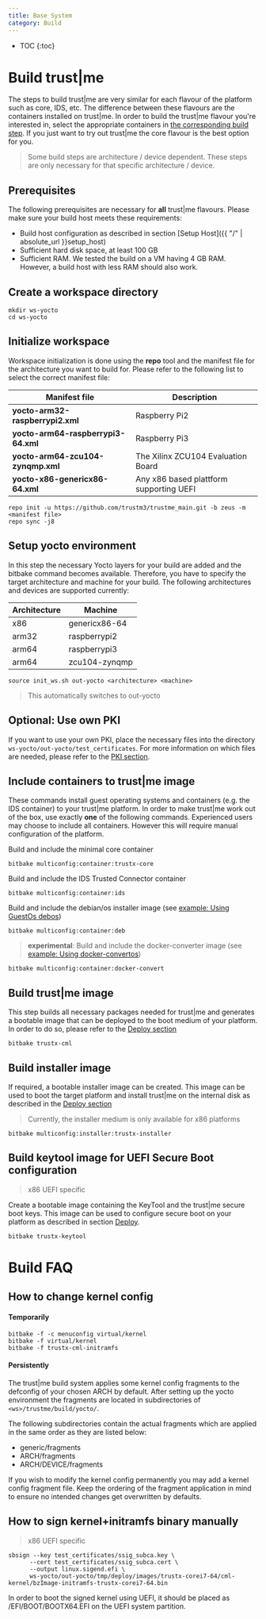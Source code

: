 ```yaml
---
title: Base System
category: Build
---
```

- TOC
{:toc}

# Build trust|me

The steps to build trust\|me are very similar for each flavour of the platform such as core, IDS, etc. The difference between these flavours are the containers installed on trust\|me. In order to build the trust\|me flavour you're interested in, select the appropriate containers in [the corresponding build step](#include-containers-to-trustme-image).
If you just want to try out trust\|me the core flavour is the best option for you.

> Some build steps are architecture / device dependent. These steps are only necessary for that specific architecture / device.

## Prerequisites

The following prerequisites are necessary for **all** trust\|me flavours. Please make sure your build host meets these requirements:
   * Build host configuration as described in section [Setup Host]({{ "/" | absolute_url }}setup_host)
   * Sufficient hard disk space, at least 100 GB
   * Sufficient RAM. We tested the build on a VM having 4 GB RAM. However, a build host with less RAM should also work.

## Create a workspace directory
```
mkdir ws-yocto
cd ws-yocto
```

## Initialize workspace
Workspace initialization is done using the **repo** tool and the manifest file for the architecture you want to build for.
Please refer to the following list to select the correct manifest file:

|Manifest file | Description |
|--------------|---------------------------|
|**yocto-arm32-raspberrypi2.xml**|Raspberry Pi2
|**yocto-arm64-raspberrypi3-64.xml**|Raspberry Pi3
|**yocto-arm64-zcu104-zynqmp.xml**|The Xilinx ZCU104 Evaluation Board
|**yocto-x86-genericx86-64.xml**|Any x86 based plattform supporting UEFI

```
repo init -u https://github.com/trustm3/trustme_main.git -b zeus -m <manifest file>
repo sync -j8
```

## Setup yocto environment
In this step the necessary Yocto layers for your build are added and the bitbake command becomes available. 
Therefore, you have to specify the target architecture and machine for your build.
The following architectures and devices are supported currently:

|Architecture|Machine|
|----|---------------|
|x86| genericx86-64|
|arm32|raspberrypi2|
|arm64|raspberrypi3|
|arm64|zcu104-zynqmp|

```
source init_ws.sh out-yocto <architecture> <machine>
```
> This automatically switches to out-yocto

## Optional: Use own PKI
If you want to use your own PKI, place the necessary files into the directory `ws-yocto/out-yocto/test_certificates`.
For more information on which files are needed, please refer to the [PKI section](/pki/pki).

<!--
## Build PMU firmware
> Xilinx ZCU104 specific

The ZCU104 board needs a fimware file for it's PMU. Run the following command to generate this file:
```
bitbake multiconfig:pmu:pmu-firmware
```
-->

## Include containers to trust\|me image
These commands install guest operating systems and containers (e.g. the IDS container) to your trust\|me platform.
In order to make trust\|me work out of the box, use exactly **one** of the following commands.
Experienced users may choose to include all containers. However this will require manual configuration of the platform.

Build and include the minimal core container
```
bitbake multiconfig:container:trustx-core
```

Build and include the IDS Trusted Connector container
```
bitbake multiconfig:container:ids
```

Build and include the debian/os installer image (see [example: Using GuestOs debos](../operate.md#example-using-guestos-debos))
```
bitbake multiconfig:container:deb
```

> **experimental**:
Build and include the docker-converter image
(see [example: Using docker-convertos](../operate.md#example-using-docker-convertos))
```
bitbake multiconfig:container:docker-convert
```

## Build trust\|me image
This step builds all necessary packages needed for trust\|me and generates a bootable image that can be deployed to the boot medium of your platform.
In order to do so, please refer to the [Deploy section](/deploy/x86)

```
bitbake trustx-cml
```
## Build installer image
If required, a bootable installer image can be created. This image can be used to boot the target platform and install trust\|me on the internal disk as described in the [Deploy section](/deploy/x86)
> Currently, the installer medium is only available for x86 platforms

```
bitbake multiconfig:installer:trustx-installer
```


## Build keytool image for UEFI Secure Boot configuration
> x86 UEFI specific

Create a bootable image containing the KeyTool and the trust\|me secure boot keys.
This image can be used to configure secure boot on your platform as described in section [Deploy](/deploy/x86).
```
bitbake trustx-keytool
```


# Build FAQ
## How to change kernel config
#### Temporarily
```
bitbake -f -c menuconfig virtual/kernel
bitbake -f virtual/kernel
bitbake -f trustx-cml-initramfs
```

#### Persistently
The trust|me build system applies some kernel config fragments to the defconfig of your chosen ARCH by default.
After setting up the yocto environment the fragments are located in subdirectories of ```<ws>/trustme/build/yocto/```.

The following subdirectories contain the actual fragments which are applied in the same order as they are listed below:
* generic/fragments
* ARCH/fragments
* ARCH/DEVICE/fragments

If you wish to modify the kernel config permanently you may add a kernel config fragment file.
Keep the ordering of the fragment application in mind to ensure no intended changes get overwritten by defaults.

## How to sign kernel+initramfs binary manually
> x86 UEFI specific

```
sbsign --key test_certificates/ssig_subca.key \
      --cert test_certificates/ssig_subca.cert \
      --output linux.sigend.efi \
      ws-yocto/out-yocto/tmp/deploy/images/trustx-corei7-64/cml-kernel/bzImage-initramfs-trustx-corei7-64.bin
```

In order to boot the signed kernel using UEFI, it should be placed as /EFI/BOOT/BOOTX64.EFI on the UEFI system partition.
